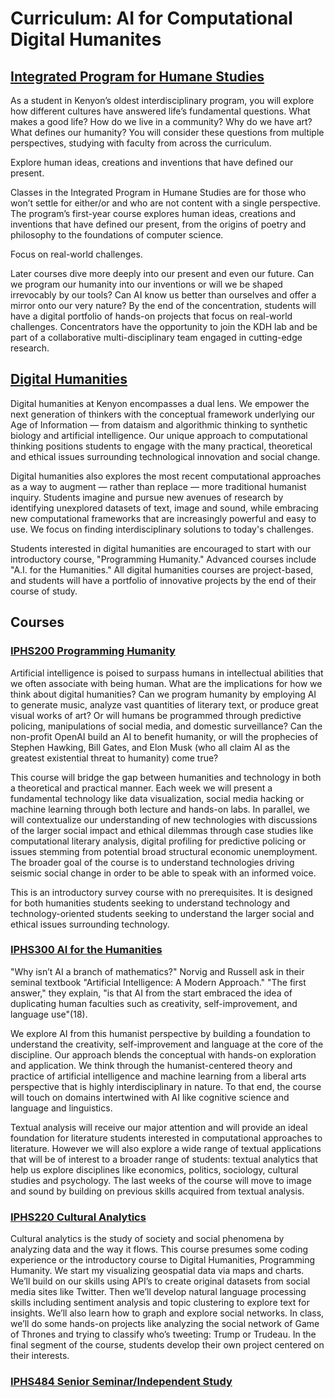 # Curriculum: AI for Computational Digital Humanites

## **[Integrated Program for Humane Studies](https://www.kenyon.edu/academics/departments-and-majors/integrated-program-in-humane-studies/)**

As a student in Kenyon’s oldest interdisciplinary program, you will explore how different cultures have answered life’s fundamental questions. What makes a good life? How do we live in a community? Why do we have art? What defines our humanity? You will consider these questions from multiple perspectives, studying with faculty from across the curriculum.

Explore human ideas, creations and inventions that have defined our present.

Classes in the Integrated Program in Humane Studies are for those who won’t settle for either/or and who are not content with a single perspective. The program’s first-year course explores human ideas, creations and inventions that have defined our present, from the origins of poetry and philosophy to the foundations of computer science.

Focus on real-world challenges.

Later courses dive more deeply into our present and even our future. Can we program our humanity into our inventions or will we be shaped irrevocably by our tools? Can AI know us better than ourselves and offer a mirror onto our very nature? By the end of the concentration, students will have a digital portfolio of hands-on projects that focus on real-world challenges. Concentrators have the opportunity to join the KDH lab and be part of a collaborative multi-disciplinary team engaged in cutting-edge research. 

## **[Digital Humanities](https://www.kenyon.edu/digital-humanities/)**

Digital humanities at Kenyon encompasses a dual lens. We empower the next generation of thinkers with the conceptual framework underlying our Age of Information — from dataism and algorithmic thinking to synthetic biology and artificial intelligence. Our unique approach to computational thinking positions students to engage with the many practical, theoretical and ethical issues surrounding technological innovation and social change.

Digital humanities also explores the most recent computational approaches as a way to augment — rather than replace — more traditional humanist inquiry. Students imagine and pursue new avenues of research by identifying unexplored datasets of text, image and sound, while embracing new computational frameworks that are increasingly powerful and easy to use. We focus on finding interdisciplinary solutions to today's challenges.

Students interested in digital humanities are encouraged to start with our introductory course, "Programming Humanity." Advanced courses include "A.I. for the Humanities." All digital humanities courses are project-based, and students will have a portfolio of innovative projects by the end of their course of study.

## **Courses**
### [IPHS200 Programming Humanity](https://programminghumanity.wordpress.com/)

Artificial intelligence is poised to surpass humans in intellectual abilities that we often associate with being human. What are the implications for how we think about digital humanities? Can we program humanity by employing AI to generate music, analyze vast quantities of literary text, or produce great visual works of art? Or will humans be programmed through predictive policing, manipulations of social media, and domestic surveillance? Can the non-profit OpenAI build an AI to benefit humanity, or will the prophecies of Stephen Hawking, Bill Gates, and Elon Musk (who all claim AI as the greatest existential threat to humanity) come true?

This course will bridge the gap between humanities and technology in both a theoretical and practical manner. Each week we will present a fundamental technology like data visualization, social media hacking or machine learning through both lecture and hands-on labs. In parallel, we will contextualize our understanding of new technologies with discussions of the larger social impact and ethical dilemmas through case studies like computational literary analysis, digital profiling for predictive policing or issues stemming from potential broad structural economic unemployment. The broader goal of the course is to understand technologies driving seismic social change in order to be able to speak with an informed voice.

This is an introductory survey course with no prerequisites. It is designed for both humanities students seeking to understand technology and technology-oriented students seeking to understand the larger social and ethical issues surrounding technology.

### [IPHS300 AI for the Humanities](https://aiforthehumanities.wordpress.com/)

"Why isn’t AI a branch of mathematics?" Norvig and Russell ask in their seminal textbook "Artificial Intelligence: A Modern Approach." "The first answer," they explain, "is that AI from the start embraced the idea of duplicating human faculties such as creativity, self-improvement, and language use"(18).

We explore AI from this humanist perspective by building a foundation to understand the creativity, self-improvement and language at the core of the discipline. Our approach blends the conceptual with hands-on exploration and application. We think through the humanist-centered theory and practice of artificial intelligence and machine learning from a liberal arts perspective that is highly interdisciplinary in nature. To that end, the course will touch on domains intertwined with AI like cognitive science and language and linguistics.

Textual analysis will receive our major attention and will provide an ideal foundation for literature students interested in computational approaches to literature. However we will also explore a wide range of textual applications that will be of interest to a broader range of students: textual analytics that help us explore disciplines like economics, politics, sociology, cultural studies and psychology. The last weeks of the course will move to image and sound by building on previous skills acquired from textual analysis.

### [IPHS220 Cultural Analytics](https://jon-chun.github.io/cultural-analytics/)

Cultural analytics is the study of society and social phenomena by analyzing data and the way it flows. This course presumes some coding experience or the introductory course to Digital Humanities, Programming Humanity. We start my visualizing geospatial data via maps and charts. We’ll build on our skills using API’s to create original datasets from social media sites like Twitter. Then we’ll develop natural language processing skills including sentiment analysis and topic clustering to explore text for insights. We’ll also learn how to graph and explore social networks. In class, we’ll do some hands-on projects like analyzing the social network of Game of Thrones and trying to classify who’s tweeting: Trump or Trudeau. In the final segment of the course, students develop their own project centered on their interests.

### [IPHS484 Senior Seminar/Independent Study](https://digital.kenyon.edu/do/search/?q=digital%20humanities&start=0&context=4580553&facet=discipline%3ADigital%20Humanities#)

